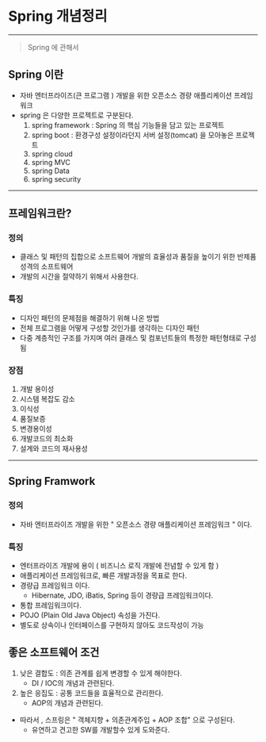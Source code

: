 # Spring 개념정리 

---

> Spring 에 관해서 

## Spring 이란 

- 자바 엔터프라이즈(큰 프로그램 ) 개발을 위한 오픈소스 경량 애플리케이션 프레임워크
- spring 은 다양한 프로젝트로 구분된다. 
  1. spring framework : Spring 의 핵심 기능들을 담고 있는 프로젝트 
  2. spring boot : 환경구성 설정이라던지 서버 설정(tomcat) 을 모아놓은 프로젝트 
  3. spring cloud
  4. spring MVC
  5. spring Data
  6. spring security

---

## 프레임워크란?

### 정의  

- 클래스 및 패턴의 집합으로 소프트웨어 개발의 효율성과 품질을 높이기 위한 반제품 성격의 소프트웨어 
- 개발의 시간을 절약하기 위해서 사용한다. 

### 특징 

- 디자인 패턴의 문제점을 해결하기 위해 나온 방법
- 전체 프로그램을 어떻게 구성할 것인가를 생각하는 디자인 패턴 
- 다중 계층적인 구조를 가지며 여러 클래스 및 컴포넌트들의 특정한 패턴형태로 구성됨 

### 장점

1. 개발 용이성
2. 시스템 복잡도 감소
3. 이식성
4. 품질보증
5. 변경용이성
6. 개발코드의 최소화
7. 설계와 코드의 재사용성 

---

## Spring Framwork 

### 정의

- 자바 엔터프라이즈 개발을 위한 " 오픈소스 경량 애플리케이션 프레임워크 " 이다. 

### 특징

- 엔터프라이즈 개발에 용이 ( 비즈니스 로직 개발에 전념할 수 있게 함 )
- 애플리케이션 프레임워크로, 빠른 개발과정을 목표로 한다. 
- 경량급 프레임워크 이다. 
  - Hibernate, JDO, iBatis, Spring 등이 경량급 프레임워크이다. 
- 통합 프레임워크이다. 
- POJO (Plain Old Java Object) 속성을 가진다. 
- 별도로 상속이나 인터페이스를 구현하지 않아도 코드작성이 가능 

## 좋은 소프트웨어 조건

1. 낮은 결합도 : 의존 관계를 쉽게 변경할 수 있게 해야한다. 
   - DI / IOC의 개념과 관련된다. 
2. 높은 응집도 : 공통 코드들을 효율적으로 관리한다. 
   - AOP의 개념과 관련된다. 

- 따라서 , 스프링은 " 객체지향 + 의존관계주입 + AOP 조합" 으로 구성된다. 
  - 유연하고 견고한 SW를 개발할수 있게 도와준다. 


